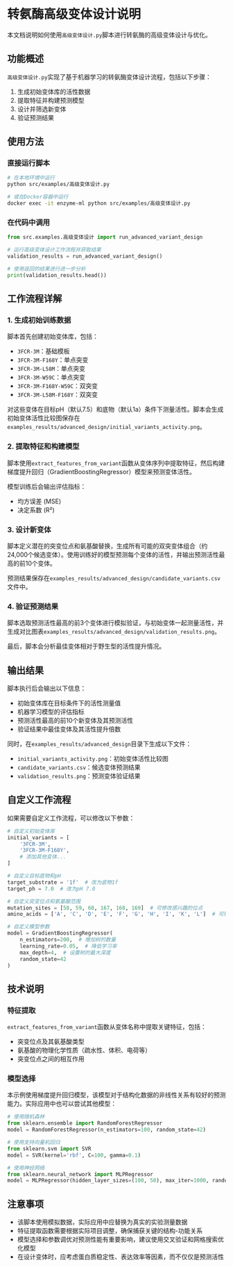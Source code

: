 # 转氨酶高级变体设计说明

本文档说明如何使用`高级变体设计.py`脚本进行转氨酶的高级变体设计与优化。

## 功能概述

`高级变体设计.py`实现了基于机器学习的转氨酶变体设计流程，包括以下步骤：
1. 生成初始变体库的活性数据
2. 提取特征并构建预测模型
3. 设计并筛选新变体
4. 验证预测结果

## 使用方法

### 直接运行脚本

```bash
# 在本地环境中运行
python src/examples/高级变体设计.py

# 或在Docker容器中运行
docker exec -it enzyme-ml python src/examples/高级变体设计.py
```

### 在代码中调用

```python
from src.examples.高级变体设计 import run_advanced_variant_design

# 运行高级变体设计工作流程并获取结果
validation_results = run_advanced_variant_design()

# 使用返回的结果进行进一步分析
print(validation_results.head())
```

## 工作流程详解

### 1. 生成初始训练数据

脚本首先创建初始变体库，包括：
- `3FCR-3M`：基础模板
- `3FCR-3M-F168Y`：单点突变
- `3FCR-3M-L58M`：单点突变
- `3FCR-3M-W59C`：单点突变
- `3FCR-3M-F168Y-W59C`：双突变
- `3FCR-3M-L58M-F168Y`：双突变

对这些变体在目标pH（默认7.5）和底物（默认1a）条件下测量活性。脚本会生成初始变体活性比较图保存在`examples_results/advanced_design/initial_variants_activity.png`。

### 2. 提取特征和构建模型

脚本使用`extract_features_from_variant`函数从变体序列中提取特征，然后构建梯度提升回归（GradientBoostingRegressor）模型来预测变体活性。

模型训练后会输出评估指标：
- 均方误差 (MSE)
- 决定系数 (R²)

### 3. 设计新变体

脚本定义潜在的突变位点和氨基酸替换，生成所有可能的双突变体组合（约24,000个候选变体）。使用训练好的模型预测每个变体的活性，并输出预测活性最高的前10个变体。

预测结果保存在`examples_results/advanced_design/candidate_variants.csv`文件中。

### 4. 验证预测结果

脚本选取预测活性最高的前3个变体进行模拟验证，与初始变体一起测量活性，并生成对比图表`examples_results/advanced_design/validation_results.png`。

最后，脚本会分析最佳变体相对于野生型的活性提升情况。

## 输出结果

脚本执行后会输出以下信息：
- 初始变体库在目标条件下的活性测量值
- 机器学习模型的评估指标
- 预测活性最高的前10个新变体及其预测活性
- 验证结果中最佳变体及其活性提升倍数

同时，在`examples_results/advanced_design`目录下生成以下文件：
- `initial_variants_activity.png`：初始变体活性比较图
- `candidate_variants.csv`：候选变体预测结果
- `validation_results.png`：预测变体验证结果

## 自定义工作流程

如果需要自定义工作流程，可以修改以下参数：

```python
# 自定义初始变体库
initial_variants = [
    '3FCR-3M',
    '3FCR-3M-F168Y',
    # 添加其他变体...
]

# 自定义目标底物和pH
target_substrate = '1f'  # 改为底物1f
target_ph = 7.0  # 改为pH 7.0

# 自定义突变位点和氨基酸范围
mutation_sites = [58, 59, 60, 167, 168, 169]  # 可修改感兴趣的位点
amino_acids = ['A', 'C', 'D', 'E', 'F', 'G', 'H', 'I', 'K', 'L']  # 可限制氨基酸种类

# 自定义模型参数
model = GradientBoostingRegressor(
    n_estimators=200,  # 增加树的数量
    learning_rate=0.05,  # 降低学习率
    max_depth=4,  # 设置树的最大深度
    random_state=42
)
```

## 技术说明

### 特征提取

`extract_features_from_variant`函数从变体名称中提取关键特征，包括：
- 突变位点及其氨基酸类型
- 氨基酸的物理化学性质（疏水性、体积、电荷等）
- 突变位点之间的相互作用

### 模型选择

本示例使用梯度提升回归模型，该模型对于结构化数据的非线性关系有较好的预测能力。实际应用中也可以尝试其他模型：

```python
# 使用随机森林
from sklearn.ensemble import RandomForestRegressor
model = RandomForestRegressor(n_estimators=100, random_state=42)

# 使用支持向量机回归
from sklearn.svm import SVR
model = SVR(kernel='rbf', C=100, gamma=0.1)

# 使用神经网络
from sklearn.neural_network import MLPRegressor
model = MLPRegressor(hidden_layer_sizes=(100, 50), max_iter=1000, random_state=42)
```

## 注意事项

- 该脚本使用模拟数据，实际应用中应替换为真实的实验测量数据
- 特征提取函数需要根据实际项目调整，确保捕获关键的结构-功能关系
- 模型选择和参数调优对预测性能有重要影响，建议使用交叉验证和网格搜索优化模型
- 在设计变体时，应考虑蛋白质稳定性、表达效率等因素，而不仅仅是预测活性 